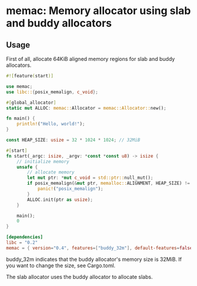 # memac: Memory allocator using slab and buddy allocators

## Usage

First of all, allocate 64KiB aligned memory regions for slab and buddy allocators.

```rust
#![feature(start)]

use memac;
use libc::{posix_memalign, c_void};

#[global_allocator]
static mut ALLOC: memac::Allocator = memac::Allocator::new();

fn main() {
    println!("Hello, world!");
}

const HEAP_SIZE: usize = 32 * 1024 * 1024; // 32MiB

#[start]
fn start(_argc: isize, _argv: *const *const u8) -> isize {
    // initialize memory
    unsafe {
        // allocate memory
        let mut ptr: *mut c_void = std::ptr::null_mut();
        if posix_memalign(&mut ptr, memalloc::ALIGNMENT, HEAP_SIZE) != 0 {
            panic!("posix_memalign");
        }
        ALLOC.init(ptr as usize);
    }

    main();
    0
}
```

```toml
[dependencies]
libc = "0.2"
memac = { version="0.4", features=["buddy_32m"], default-features=false }
```

buddy_32m indicates that the buddy allocator's memory size is 32MiB.
If you want to change the size, see Cargo.toml.

The slab allocator uses the buddy allocator to allocate slabs.
